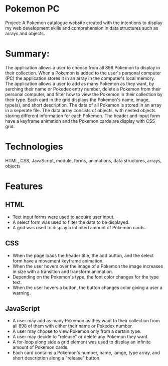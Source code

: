 # Pokemon PC

Project: A Pokemon catalogue website created with the intentions to display my web development skills and comprehension in data structures such as arrays and objects.

# Summary:

The application allows a user to choose from all 898 Pokemon to display in their collection. When a Pokemon is added to the user's personal computer (PC) the application stores it in an array in the computer's local memory. The application allows a user to add as many Pokemon as they want, by serching their name or Pokedex entry number, delete a Pokemon from their personal computer, and filter how to view the Pokemon in their collection by their type. Each card in the grid displays the Pokemon's name, image, type(s), and short description. The data of all Pokemon is stored in an array in a seperate file. The data array consists of objects, with nested objects storing different information for each Pokemon. The header and input form have a keyframe animation and the Pokemon cards are display with CSS grid. 

# Technologies

HTML, CSS, JavaScript, module, forms, animations, data structures, arrays, objects


# Features

## HTML
- Text input forms were used to acquire user input. 
- A select form was used to filter the data to be displayed. 
- A grid was used to display a infinited amount of Pokemon cards. 

## CSS 
- When the page loads the header title, the add button, and the select form have a movement keyframe animation.
- When the user hovers over the image of a Pokemon the image increases in size with a transition and transform animation. 
- Depending on the Pokemon's type, the font color changes for the type text. 
- When the user hovers a button, the button changes color giving a user a warning. 

## JavaScript
- A user may add as many Pokemon as they want to their collection from all 898 of them with either their name or Pokedex number.
- A user may choose to view Pokemon only from a certain type. 
- A user may decide to "release" or delete any Pokemon they want.
- A for-loop along side a grid element was used to display an infinite amount of Pokemon cards.
- Each card contains a Pokemon's number, name, iamge, type array, and short description along a "release" button. 


